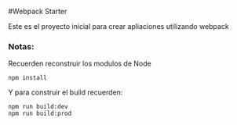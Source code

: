 #Webpack Starter

Este es el proyecto inicial para crear apliaciones utilizando webpack

### Notas:

Recuerden reconstruir los modulos de Node
```
npm install
```
Y para construir el build recuerden:
```
npm run build:dev
npm run build:prod
```
